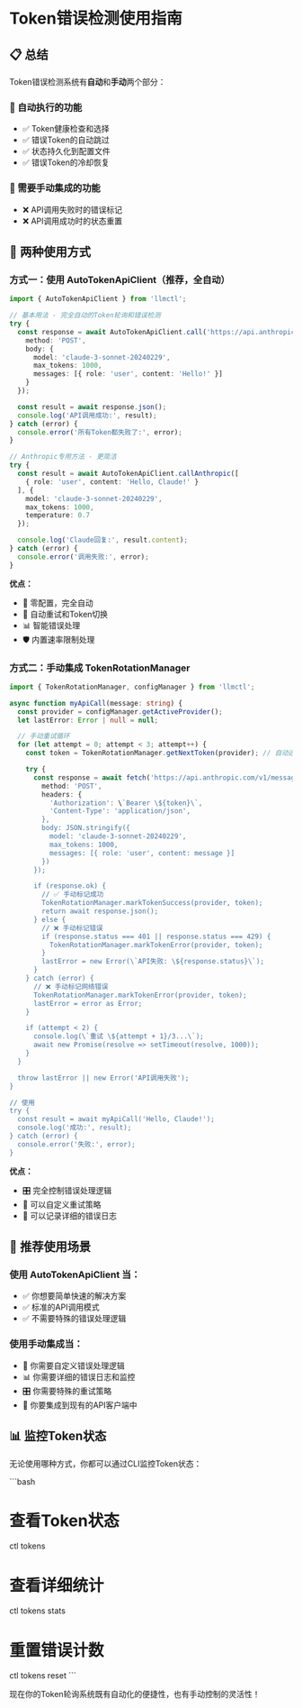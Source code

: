 # Token错误检测使用指南

## 📋 总结

Token错误检测系统有**自动**和**手动**两个部分：

### 🔄 自动执行的功能
- ✅ Token健康检查和选择
- ✅ 错误Token的自动跳过
- ✅ 状态持久化到配置文件
- ✅ 错误Token的冷却恢复

### 🔧 需要手动集成的功能
- ❌ API调用失败时的错误标记
- ❌ API调用成功时的状态重置

## 🚀 两种使用方式

### 方式一：使用 AutoTokenApiClient（推荐，全自动）

```typescript
import { AutoTokenApiClient } from 'llmctl';

// 基本用法 - 完全自动的Token轮询和错误检测
try {
  const response = await AutoTokenApiClient.call('https://api.anthropic.com/v1/messages', {
    method: 'POST',
    body: {
      model: 'claude-3-sonnet-20240229',
      max_tokens: 1000,
      messages: [{ role: 'user', content: 'Hello!' }]
    }
  });

  const result = await response.json();
  console.log('API调用成功:', result);
} catch (error) {
  console.error('所有Token都失败了:', error);
}

// Anthropic专用方法 - 更简洁
try {
  const result = await AutoTokenApiClient.callAnthropic([
    { role: 'user', content: 'Hello, Claude!' }
  ], {
    model: 'claude-3-sonnet-20240229',
    max_tokens: 1000,
    temperature: 0.7
  });

  console.log('Claude回复:', result.content);
} catch (error) {
  console.error('调用失败:', error);
}
```

**优点：**
- 🎯 零配置，完全自动
- 🔄 自动重试和Token切换
- 📊 智能错误处理
- 🛡️ 内置速率限制处理

### 方式二：手动集成 TokenRotationManager

```typescript
import { TokenRotationManager, configManager } from 'llmctl';

async function myApiCall(message: string) {
  const provider = configManager.getActiveProvider();
  let lastError: Error | null = null;

  // 手动重试循环
  for (let attempt = 0; attempt < 3; attempt++) {
    const token = TokenRotationManager.getNextToken(provider); // 自动选择健康Token

    try {
      const response = await fetch('https://api.anthropic.com/v1/messages', {
        method: 'POST',
        headers: {
          'Authorization': \`Bearer \${token}\`,
          'Content-Type': 'application/json',
        },
        body: JSON.stringify({
          model: 'claude-3-sonnet-20240229',
          max_tokens: 1000,
          messages: [{ role: 'user', content: message }]
        })
      });

      if (response.ok) {
        // ✅ 手动标记成功
        TokenRotationManager.markTokenSuccess(provider, token);
        return await response.json();
      } else {
        // ❌ 手动标记错误
        if (response.status === 401 || response.status === 429) {
          TokenRotationManager.markTokenError(provider, token);
        }
        lastError = new Error(\`API失败: \${response.status}\`);
      }
    } catch (error) {
      // ❌ 手动标记网络错误
      TokenRotationManager.markTokenError(provider, token);
      lastError = error as Error;
    }

    if (attempt < 2) {
      console.log(\`重试 \${attempt + 1}/3...\`);
      await new Promise(resolve => setTimeout(resolve, 1000));
    }
  }

  throw lastError || new Error('API调用失败');
}

// 使用
try {
  const result = await myApiCall('Hello, Claude!');
  console.log('成功:', result);
} catch (error) {
  console.error('失败:', error);
}
```

**优点：**
- 🎛️ 完全控制错误处理逻辑
- 🔧 可以自定义重试策略
- 📝 可以记录详细的错误日志

## 🎯 推荐使用场景

### 使用 AutoTokenApiClient 当：
- ✅ 你想要简单快速的解决方案
- ✅ 标准的API调用模式
- ✅ 不需要特殊的错误处理逻辑

### 使用手动集成当：
- 🔧 你需要自定义错误处理逻辑
- 📊 你需要详细的错误日志和监控
- 🎛️ 你需要特殊的重试策略
- 🔌 你要集成到现有的API客户端中

## 📊 监控Token状态

无论使用哪种方式，你都可以通过CLI监控Token状态：

\`\`\`bash
# 查看Token状态
ctl tokens

# 查看详细统计
ctl tokens stats

# 重置错误计数
ctl tokens reset
\`\`\`

现在你的Token轮询系统既有自动化的便捷性，也有手动控制的灵活性！